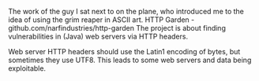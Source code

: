 The work of the guy I sat next to on the plane, who introduced me to the idea of using the grim reaper in ASCII art.  HTTP Garden - github.com/narfindustries/http-garden 
The project is about finding vulnerabilities in (Java) web servers via HTTP headers. 

Web server HTTP headers should use the Latin1 encoding of bytes, but sometimes they use UTF8. This leads to some web servers and data being exploitable. 
